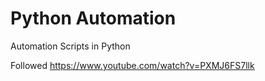 # Python Automation
Automation Scripts in Python

Followed
https://www.youtube.com/watch?v=PXMJ6FS7llk
